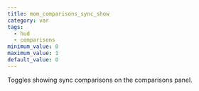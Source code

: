 ```yaml
---
title: mom_comparisons_sync_show
category: var
tags:
  - hud
  - comparisons
minimum_value: 0
maximum_value: 1
default_value: 0
---
```


Toggles showing sync comparisons on the comparisons panel.